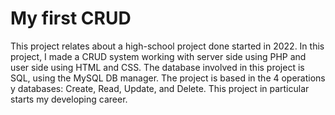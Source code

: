 # My first CRUD
This project relates about a high-school project done started in 2022.
In this project, I made a CRUD system working with server side using PHP and user side using HTML and CSS. The database involved in this project is SQL, using the MySQL DB manager.
The project is based in the 4 operations y databases: Create, Read, Update, and Delete.
This project in particular starts my developing career.
